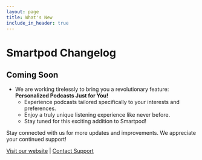 ```yaml
---
layout: page
title: What's New
include_in_header: true
---
```


# Smartpod Changelog

## Coming Soon

- We are working tirelessly to bring you a revolutionary feature: **Personalized Podcasts Just for You!**
  - Experience podcasts tailored specifically to your interests and preferences.
  - Enjoy a truly unique listening experience like never before.
  - Stay tuned for this exciting addition to Smartpod!

Stay connected with us for more updates and improvements. We appreciate your continued support!

[Visit our website](https://www.smartpod.app) | [Contact Support](mailto:gungorbasa@gmail.com)
